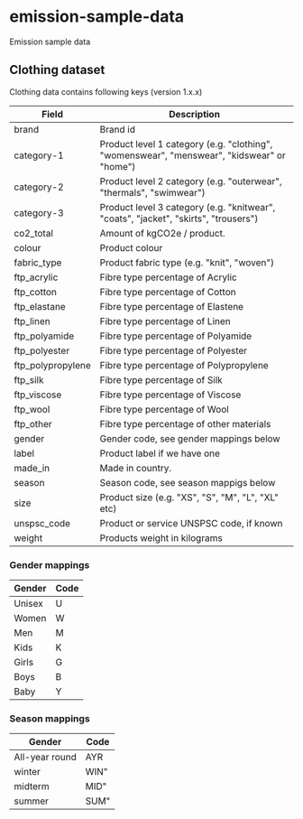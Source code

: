 # emission-sample-data
Emission sample data

## Clothing dataset

Clothing data contains following keys (version 1.x.x)

| Field | Description
| --- | --- |
| brand | Brand id
| category-1 | Product level 1 category (e.g. "clothing", "womenswear", "menswear", "kidswear" or "home")
| category-2 | Product level 2 category (e.g. "outerwear", "thermals", "swimwear")
| category-3 | Product level 3 category (e.g. "knitwear", "coats", "jacket", "skirts", "trousers")
| co2_total | Amount of kgCO2e / product.
| colour | Product colour
| fabric_type | Product fabric type (e.g. "knit", "woven")
| ftp_acrylic | Fibre type percentage of Acrylic
| ftp_cotton | Fibre type percentage of Cotton
| ftp_elastane | Fibre type percentage of Elastene
| ftp_linen | Fibre type percentage of Linen
| ftp_polyamide | Fibre type percentage of Polyamide
| ftp_polyester | Fibre type percentage of Polyester
| ftp_polypropylene | Fibre type percentage of Polypropylene
| ftp_silk | Fibre type percentage of Silk
| ftp_viscose | Fibre type percentage of Viscose
| ftp_wool | Fibre type percentage of Wool
| ftp_other | Fibre type percentage of other materials
| gender | Gender code, see gender mappings below
| label | Product label if we have one
| made_in | Made in country.
| season | Season code, see season mappigs below
| size | Product size (e.g. "XS", "S", "M", "L", "XL" etc)
| unspsc_code | Product or service UNSPSC code, if known
| weight | Products weight in kilograms

### Gender mappings

| Gender | Code
| --- | --- |
| Unisex | U
| Women | W
| Men | M
| Kids | K
| Girls | G
| Boys | B
| Baby | Y

### Season mappings

| Gender | Code
| --- | --- |
|  All-year round | AYR
| winter | WIN"
| midterm | MID"
| summer | SUM"
